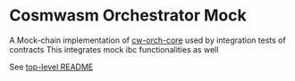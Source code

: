 # Cosmwasm Orchestrator Mock
A Mock-chain implementation of [cw-orch-core](../cw-orch-core/README.md) used by integration tests of contracts
This integrates mock ibc functionalities as well


See [top-level README](../../README.md)